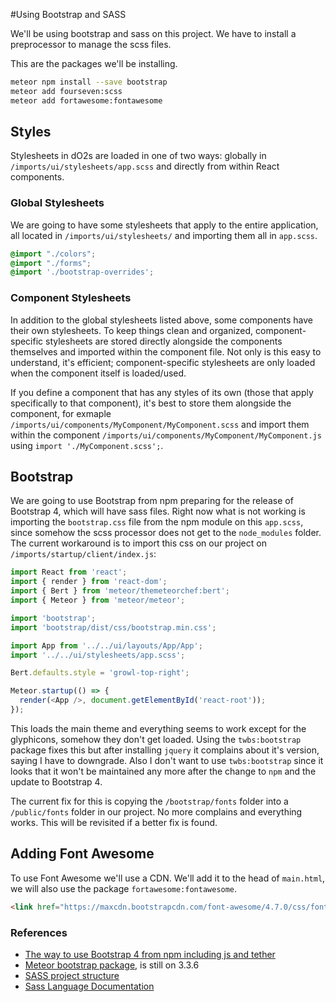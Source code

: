 #Using Bootstrap and SASS

We'll be using bootstrap and sass on this project.
We have to install a preprocessor to manage the scss files.

This are the packages we'll be installing.

```bash
meteor npm install --save bootstrap
meteor add fourseven:scss
meteor add fortawesome:fontawesome
```

## Styles

Stylesheets in dO2s are loaded in one of two ways: globally in `/imports/ui/stylesheets/app.scss` and directly from within React components.

### Global Stylesheets

We are going to have some stylesheets that apply to the entire application, all located in `/imports/ui/stylesheets/` and importing them all in `app.scss`.

```css
@import "./colors";
@import "./forms";
@import './bootstrap-overrides';
```
### Component Stylesheets

In addition to the global stylesheets listed above, some components have their own stylesheets. To keep things clean and organized, component-specific stylesheets are stored directly alongside the components themselves and imported within the component file. Not only is this easy to understand, it's efficient; component-specific stylesheets are only loaded when the component itself is loaded/used.

If you define a component that has any styles of its own (those that apply specifically to that component), it's best to store them alongside the component, for exmaple `/imports/ui/components/MyComponent/MyComponent.scss` and import them within the component `/imports/ui/components/MyComponent/MyComponent.js` using `import './MyComponent.scss';`.

## Bootstrap

We are going to use Bootstrap from npm preparing for the release of Bootstrap 4, which will have sass files. Right now what is not working is importing the `bootstrap.css` file from the npm module on this `app.scss`, since somehow the scss processor does not get to the `node_modules` folder. The current workaround is to import this css on our project on `/imports/startup/client/index.js`:

```javascript
import React from 'react';
import { render } from 'react-dom';
import { Bert } from 'meteor/themeteorchef:bert';
import { Meteor } from 'meteor/meteor';

import 'bootstrap';
import 'bootstrap/dist/css/bootstrap.min.css';

import App from '../../ui/layouts/App/App';
import '../../ui/stylesheets/app.scss';

Bert.defaults.style = 'growl-top-right';

Meteor.startup(() => {
  render(<App />, document.getElementById('react-root'));
});
```

This loads the main theme and everything seems to work except for the glyphicons, somehow they don't get loaded. Using the `twbs:bootstrap` package fixes this but after installing `jquery` it complains about it's version, saying I have to downgrade. Also I don't want to use `twbs:bootstrap` since it looks that it won't be maintained any more after the change to `npm` and the update to Bootstrap 4.

The current fix for this is copying the `/bootstrap/fonts` folder into a `/public/fonts` folder in our project. No more complains and everything works. This will be revisited if a better fix is found.

## Adding Font Awesome

To use Font Awesome we'll use a CDN. We'll add it to the head of `main.html`, we will also use the package `fortawesome:fontawesome`.

```html
<link href="https://maxcdn.bootstrapcdn.com/font-awesome/4.7.0/css/font-awesome.min.css" rel="stylesheet" />
```

### References
-   [The way to use Bootstrap 4 from npm including js and tether](https://forums.meteor.com/t/the-way-to-use-bootstrap-4-from-npm-including-js-and-tether/23159/10)
-   [Meteor bootstrap package](https://atmospherejs.com/twbs/bootstrap), is still on 3.3.6
-   [SASS project structure](http://vanseodesign.com/css/sass-directory-structures/)
-   [Sass Language Documentation](http://sass-lang.com/documentation/)
